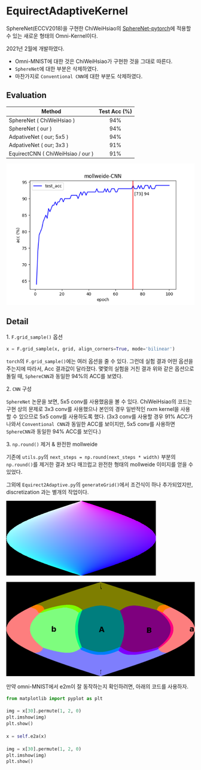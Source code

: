 # EquirectAdaptiveKernel

SphereNet(ECCV2018)을 구현한 ChiWeiHsiao의 [SphereNet-pytorch](https://github.com/ChiWeiHsiao/SphereNet-pytorch)에 적용할 수 있는 새로운 형태의 Omni-Kernel이다.

2021년 2월에 개발하였다.

- Omni-MNIST에 대한 것은 ChiWeiHsiao가 구현한 것을 그대로 따른다.
- `SphereNet`에 대한 부분은 삭제하였다.
- 마찬가지로 `Conventional CNN`에 대한 부분도 삭제하였다.

## Evaluation

| Method        | Test Acc (%) |
| ------------- |:--------------:|
| SphereNet ( ChiWeiHsiao ) | 94% |
| SphereNet ( our ) | 94% |
| AdpativeNet ( our; 5x5 ) | 94% |
| AdpativeNet ( our; 3x3 ) | 91% |
| EquirectCNN ( ChiWeiHsiao / our )| 91% |

![no-round](./images/mollweideCNN_plot.png)

## Detail

1\. `F.grid_sample()` 옵션

``` python
x = F.grid_sample(x, grid, align_corners=True, mode='bilinear')
```

`torch`의 `F.grid_sample()`에는 여러 옵션을 줄 수 있다. 
그런데 실험 결과 어떤 옵션을 주는지에 따라서, Acc 결과값이 달라졌다. 
몇몇의 실험을 거친 결과 위와 같은 옵션으로 돌릴 때, `SphereCNN`과 동일한 94%의 ACC를 보였다.


2\. `CNN` 구성

`SphereNet` 논문을 보면, 5x5 conv를 사용했음을 볼 수 있다. 
ChiWeiHsiao의 코드는 구현 상의 문제로 3x3 conv를 사용했으나 본인의 경우 일반적인 nxm kernel을 사용할 수 있으므로 5x5 conv를 사용하도록 했다.
(3x3 conv를 사용할 경우 91% ACC가 나와서 `Conventional CNN`과 동일한 ACC를 보이지만, 5x5 conv를 사용하면 `SphereCNN`과 동일한 94% ACC를 보인다.)

3\. `np.round()` 제거 & 완전한 mollweide

기존에 `utils.py`의 `next_steps = np.round(next_steps * width)` 부분의 `np.round()`를 제거한 결과 보다 매끄럽고 완전한 형태의 mollweide 이미지를 얻을 수 있었다.

그외에 `Equirect2Adaptive.py`의 `generateGrid()`에서 조건식이 하나 추가되었지만, discretization 과는 별개의 작업이다.

![no-round](./images/equirect2mollweide.png)

![e2m](./images/ERP2Mollweide.png)

만약 omni-MNIST에서 e2m이 잘 동작하는지 확인하려면, 아래의 코드를 사용하자.

```python
from matplotlib import pyplot as plt

img = x[30].permute(1, 2, 0)
plt.imshow(img)
plt.show()

x = self.e2a(x)

img = x[30].permute(1, 2, 0)
plt.imshow(img)
plt.show()
```


